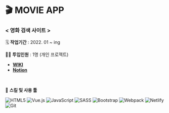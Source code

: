 # 🎬 MOVIE APP

### < 영화 검색 사이트 >

🗓️ **작업기간** : 2022. 01 ~ ing

👨‍💻 **투입인원** : 1명 (개인 프로젝트)

- [**WIKI**](https://github.com/plutoin/movie-app/wiki)
- [**Notion**](https://www.notion.so/watchusrise/acfbcc93cfb7433bbdaefa2e5cc72a88?v=754c6d93419044f4b10272390717a239)

<br/>

🌱 **스킬 및 사용 툴**

![HTML5](https://img.shields.io/badge/HTML5-%23E34F26.svg?style=flat-square&logo=html5&logoColor=white&max-width=100%)
![Vue.js](https://img.shields.io/badge/Vue.js-%2335495e.svg?style=flat-square&logo=vuedotjs&logoColor=%234FC08D)
![JavaScript](https://img.shields.io/badge/JavaScript-%23323330.svg?style=flat-square&logo=javascript&logoColor=%23F7DF1E)
![SASS](https://img.shields.io/badge/Scss-%23CC6699.svg?style=flat-square&logo=SASS&logoColor=white)
![Bootstrap](https://img.shields.io/badge/Bootstrap-%237952B3.svg?style=flat-square&logo=bootstrap&logoColor=white)
![Webpack](https://img.shields.io/badge/webpack-%238DD6F9.svg?style=flat-square&logo=Webpack&logoColor=black)
![Netlify](https://img.shields.io/badge/Netlify-%23000000.svg?style=flat-square&logo=netlify&logoColor=#00C7B7)
![Git](https://img.shields.io/badge/Git-%23F05032.svg?style=flat-square&logo=git&logoColor=white)